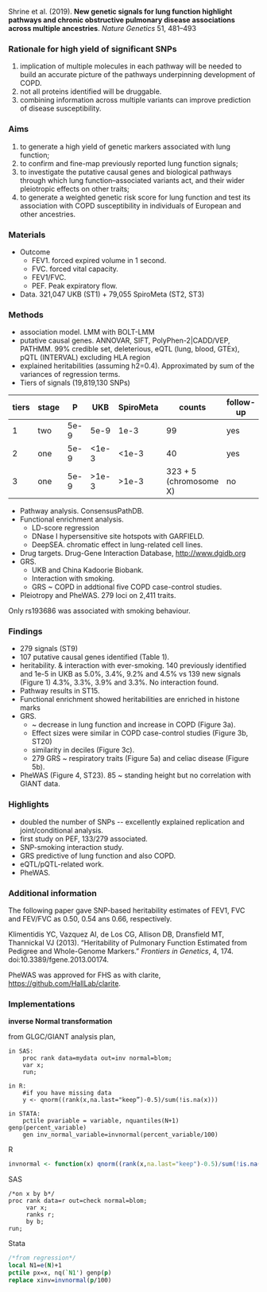 Shrine et al. (2019). **New genetic signals for lung function highlight pathways and chronic obstructive pulmonary disease associations across multiple ancestries**. *Nature Genetics* 51, 481–493

### Rationale for high yield of significant SNPs

1. implication of multiple molecules in each pathway will be needed to build an accurate picture of the pathways underpinning development of COPD.
2. not all proteins identified will be druggable.
3. combining information across multiple variants can improve prediction of disease susceptibility.

### Aims

1. to generate a high yield of genetic markers associated with lung function; 
2. to confirm and fine-map previously reported lung function signals; 
3. to investigate the putative causal genes and biological pathways through which lung function–associated variants act, and their wider pleiotropic effects on other traits;
4. to generate a weighted genetic risk score for lung function and test its association with COPD susceptibility in individuals of European and other ancestries.

### Materials

* Outcome
  * FEV1. forced expired volume in 1 second.
  * FVC. forced vital capacity.
  * FEV1/FVC.
  * PEF. Peak expiratory flow.
* Data. 321,047 UKB (ST1) + 79,055 SpiroMeta (ST2, ST3)

### Methods

* association model. LMM with BOLT-LMM
* putative causal genes. ANNOVAR, SIFT, PolyPhen-2|CADD/VEP, PATHMM. 99\% credible set, deleterious, eQTL (lung, blood, GTEx), pQTL (INTERVAL) excluding HLA region
* explained heritabilities (assuming h2=0.4). Approximated by sum of the variances of regression terms.
* Tiers of signals (19,819,130 SNPs)

tiers | stage | P      | UKB   | SpiroMeta  | counts | follow-up  | Suppl.
------|-------|--------|-------|------------|--------|------------|---------
1     |  two  | 5e-9   | 5e-9  | 1e-3       | 99     |  yes       | SF2/ST4
2     |  one  | 5e-9   | <1e-3 | <1e-3      | 40     |  yes       | SF2/ST4
3     |  one  | 5e-9   | >1e-3 | >1e-3      | 323 + 5 (chromosome X)  |  no  | ST5

* Pathway analysis. ConsensusPathDB.
* Functional enrichment analysis.
  * LD-score regression
  * DNase I hypersensitive site hotspots with GARFIELD.
  * DeepSEA. chromatic effect in lung-related cell lines.
* Drug targets. Drug-Gene Interaction Database, http://www.dgidb.org
* GRS.
  * UKB and China Kadoorie Biobank.
  * Interaction with smoking.
  * GRS ~ COPD in addtional five COPD case-control studies.
* Pleiotropy and PheWAS. 279 loci on 2,411 traits.

Only rs193686 was associated with smoking behaviour.

### Findings

* 279 signals (ST9)
* 107 putative causal genes identified (Table 1).
* heritability. \& interaction with ever-smoking. 140 previously identified and 1e-5 in UKB as 5.0\%, 3.4\%, 9.2\% and 4.5\% vs 139 new signals (Figure 1) 4.3\%, 3.3\%, 3.9\% and 3.3\%. No interaction found.
* Pathway results in ST15.
* Functional enrichment showed heritabilities are enriched in histone marks
* GRS.
  * ~ decrease in lung function and increase in COPD (Figure 3a).
  * Effect sizes were similar in COPD case-control studies (Figure 3b, ST20)
  * similarity in deciles (Figure 3c).
  * 279 GRS ~ respiratory traits (Figure 5a) and celiac disease (Figure 5b).
* PheWAS (Figure 4, ST23). 85 ~ standing height but no correlation with GIANT data.

### Highlights

* doubled the number of SNPs -- excellently explained replication and joint/conditional analysis.
* first study on PEF, 133/279 associated.
* SNP-smoking interaction study.
* GRS predictive of lung function and also COPD.
* eQTL/pQTL-related work.
* PheWAS.

### Additional information

The following paper gave SNP-based heritability estimates of FEV1, FVC and FEV/FVC as 0.50, 0.54 ans 0.66, respectively.

Klimentidis YC, Vazquez AI, de Los CG, Allison DB, Dransfield MT, Thannickal VJ (2013).
“Heritability of Pulmonary Function Estimated from Pedigree and Whole-Genome Markers.”
*Frontiers in Genetics*, 4, 174. doi:10.3389/fgene.2013.00174.

PheWAS was approved for FHS as with clarite, https://github.com/HallLab/clarite.

### Implementations

**inverse Normal transformation**

from GLGC/GIANT analysis plan,
```text
in SAS:
	proc rank data=mydata out=inv normal=blom;
	var x;
	run;
 
in R:
	#if you have missing data 
	y <- qnorm((rank(x,na.last="keep”)-0.5)/sum(!is.na(x))) 

in STATA:
	pctile pvariable = variable, nquantiles(N+1) genp(percent_variable) 
	gen inv_normal_variable=invnormal(percent_variable/100)
```

R
```r
invnormal <- function(x) qnorm((rank(x,na.last="keep")-0.5)/sum(!is.na(x)))
```
SAS
```sas
/*on x by b*/
proc rank data=r out=check normal=blom;
     var x;
     ranks r;
     by b;
run;
```
Stata
```stata
/*from regression*/
local N1=e(N)+1
pctile px=x, nq(`N1') genp(p)
replace xinv=invnormal(p/100)
```

